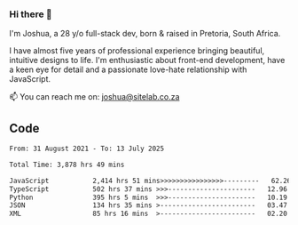 ### Hi there 👋

I'm Joshua, a 28 y/o full-stack dev, born & raised in Pretoria, South Africa. 

I have almost five years of professional experience bringing beautiful, intuitive designs to life. I'm enthusiastic about front-end development, have a keen eye for detail and a passionate love-hate relationship with JavaScript.

📫 You can reach me on: joshua@sitelab.co.za

## **Code**

<!--START_SECTION:waka-->

```txt
From: 31 August 2021 - To: 13 July 2025

Total Time: 3,878 hrs 49 mins

JavaScript           2,414 hrs 51 mins>>>>>>>>>>>>>>>>---------   62.26 %
TypeScript           502 hrs 37 mins >>>----------------------   12.96 %
Python               395 hrs 5 mins  >>>----------------------   10.19 %
JSON                 134 hrs 35 mins >------------------------   03.47 %
XML                  85 hrs 16 mins  >------------------------   02.20 %
```

<!--END_SECTION:waka-->
